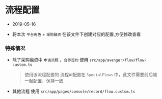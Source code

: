 # 流程配置
+ 2019-05-16

+ 将本次 `平台角色` + `采购融资` 在该文件下创建对应的配置,方便修改查看

### 特殊情况

+ 除了采购融资中 `申请流程` ，`合作签约` 使用 `src/app/avenger/flow/flow-custom.ts`
  > 使用该流程配置的 流程id配置在 `SpecialFlows` 中，此文件需要前后端一起配置，保持一致

+ 其他流程 使用 `src/app/pages/console/record/flow.custom.ts`
